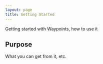 ```yaml
---
layout: page
title: Getting Started
---
```


Getting started with Waypoints, how to use it

## Purpose

What you can get from it, etc.